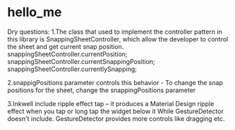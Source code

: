 # hello_me
Dry questions:
1.The class that used to implement the controller pattern in this library is SnappingSheetController,
which allow the developer to control the sheet and get current snap position.
snappingSheetController.currentPosition;
snappingSheetController.currentSnappingPosition; 
snappingSheetController.currentlySnapping;

2.snappigPositions parameter controls this behavior - To change the snap positions for the sheet, 
change the snappingPositions parameter

3.Inkwell include ripple effect tap – it produces a Material Design ripple effect when you tap or 
long tap the widget below it While GestureDetector doesn't include.
GestureDetector provides more controls like dragging etc.
